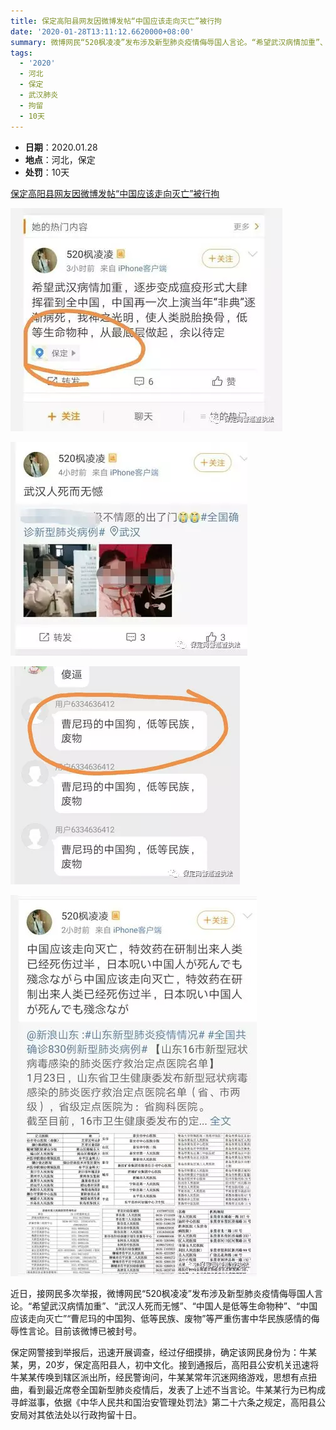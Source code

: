 ```yaml
---
title: 保定高阳县网友因微博发帖“中国应该走向灭亡”被行拘
date: '2020-01-28T13:11:12.6620000+08:00'
summary: 微博网民“520枫凌凌”发布涉及新型肺炎疫情侮辱国人言论。“希望武汉病情加重”、“武汉人死而无憾”、“中国人是低等生命物种”、“中国应该走向灭亡”“曹尼玛的中国狗、低等民族、废物”等严重伤害中华民族感情的侮辱性言论，被高阳警方拘留
tags:
  - '2020'
  - 河北
  - 保定
  - 武汉肺炎
  - 拘留
  - 10天
---
```

* **日期**：2020.01.28
* **地点**：河北，保定
* **处罚**：10天

[保定高阳县网友因微博发帖“中国应该走向灭亡”被行拘](https://mp.weixin.qq.com/s/HDF-MBO8ZRnA8mjAYDRGAg)

![保定高阳县网友因微博发帖“中国应该走向灭亡”被行拘](/images/uploads/2020-01-28-牛某1.webp)

![保定高阳县网友因微博发帖“中国应该走向灭亡”被行拘](/images/uploads/2020-01-28-牛某2.webp)

![保定高阳县网友因微博发帖“中国应该走向灭亡”被行拘](/images/uploads/2020-01-28-牛某3.webp)

![保定高阳县网友因微博发帖“中国应该走向灭亡”被行拘](/images/uploads/2020-01-28-牛某4.webp)

近日，接网民多次举报，微博网民“520枫凌凌”发布涉及新型肺炎疫情侮辱国人言论。“希望武汉病情加重”、“武汉人死而无憾”、“中国人是低等生命物种”、“中国应该走向灭亡”“曹尼玛的中国狗、低等民族、废物”等严重伤害中华民族感情的侮辱性言论。目前该微博已被封号。

保定网警接到举报后，迅速开展调查，经过仔细摸排，确定该网民身份为：牛某某，男，20岁，保定高阳县人，初中文化。接到通报后，高阳县公安机关迅速将牛某某传唤到辖区派出所，经民警询问，牛某某常年沉迷网络游戏，思想有点扭曲，看到最近席卷全国新型肺炎疫情后，发表了上述不当言论。牛某某行为已构成寻衅滋事，依据《中华人民共和国治安管理处罚法》第二十六条之规定，高阳县公安局对其依法处以行政拘留十日。